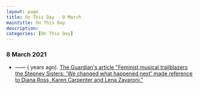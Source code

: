 ```yaml
---
layout: page
title: On This Day - 8 March
maintitle: On This Day
description: 
categories: [On This Day]
---
```


### 8 March 2021
* —— (<span id="age"></span> years ago). [The Guardian's article "Feminist musical trailblazers the Stepney Sisters: 'We changed what happened next' made reference to Diana Ross, Karen Carpenter and Lena Zavaroni." ](/newsbank%20-%20the%20guardian/2021/03/08/Newsbank.html)

<!-- Script for calculating number of years ago -->
<script>
var dob = '20210308';
var year = Number(dob.substr(0, 4));
var month = Number(dob.substr(4, 2)) - 1;
var day = Number(dob.substr(6, 2));
var today = new Date();
var age = today.getFullYear() - year;
if (today.getMonth() < month || (today.getMonth() == month && today.getDate() < day)) {
  age--;
}
document.getElementById("age").innerHTML=age;
</script>

